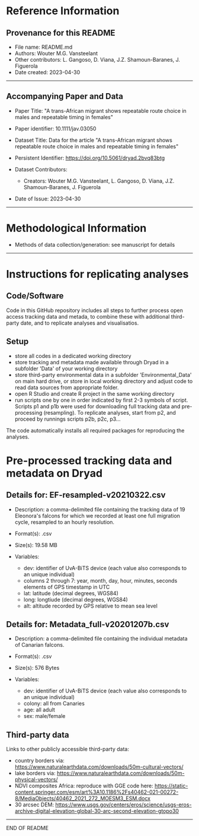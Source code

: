 Reference Information
=====================

Provenance for this README
--------------------------

* File name: README.md
* Authors: Wouter M.G. Vansteelant
* Other contributors: L. Gangoso, D. Viana, J.Z. Shamoun-Baranes, J. Figuerola
* Date created: 2023-04-30

- - -

Accompanying Paper and Data
---------------------------

* Paper Title: "A trans-African migrant shows repeatable route choice in males and repeatable timing in females"

* Paper identifier: 10.1111/jav.03050

* Dataset Title: Data for the article "A trans-African migrant shows repeatable route choice in males and repeatable timing in females"

* Persistent Identifier: https://doi.org/10.5061/dryad.2bvq83btg

* Dataset Contributors:

  * Creators: Wouter M.G. Vansteelant, L. Gangoso, D. Viana, J.Z. Shamoun-Baranes, J. Figuerola

* Date of Issue: 2023-04-30

- - -

Methodological Information
==========================

* Methods of data collection/generation: see manuscript for details

- - -

Instructions for replicating analyses
=====================================

Code/Software
-----------------
Code in this GitHub repository includes all steps to further process open access tracking data and metada, to combine these with additional third-party date, and to replicate analyses and visualisatios.

Setup
-----
 * store all codes in a dedicated working directory
 * store tracking and metadata made available through Dryad in a subfolder 'Data' of your working directory 
 * store third-party environmental data in a subfolder 'Environmental_Data' on main hard drive, or store in local working directory and adjust code to read data sources from appropriate folder. 
 * open R Studio and create R project in the same working directory
 * run scripts one by one in order indicated by first 2-3 symbols of script. Scripts p1 and p1b were used for downloading full tracking data and pre-processing (resampling). To replicate analyses, start from p2, and proceed by runnings scripts p2b, p2c, p3...

The code automatically installs all required packages for reproducing the analyses. 

Pre-processed tracking data and metadata on Dryad
==================================================

Details for: EF-resampled-v20210322.csv
---------------------------------------
* Description: a comma-delimited file containing the tracking data of 19 Eleonora's falcons for which we recorded at least one full migration cycle, resampled to an hourly resolution. 

* Format(s): .csv

* Size(s): 19.58 MB

* Variables:
  * dev: identifier of UvA-BiTS device (each value also corresponds to an unique individual)
  * columns 2 through 7: year, month, day, hour, minutes, seconds elements of GPS timestamp in UTC
  * lat: latitude (decimal degrees, WGS84)
  * long: longtiude (decimal degrees, WGS84)
  * alt: altitude recorded by GPS relative to mean sea level


Details for: Metadata_full-v20201207b.csv
----------------------------------------
* Description: a comma-delimited file containing the individual metadata of Canarian falcons.

* Format(s): .csv

* Size(s): 576 Bytes

* Variables:
  * dev: identifier of UvA-BiTS device (each value also corresponds to an unique individual)
  * colony: all from Canaries
  * age: all adult
  * sex: male/female

Third-party data
-----------------
Links to other publicly accessible third-party data:
  * country borders via: https://www.naturalearthdata.com/downloads/50m-cultural-vectors/
  * lake borders via: https://www.naturalearthdata.com/downloads/50m-physical-vectors/
  * NDVI composites Africa: reproduce with GGE code here: https://static-content.springer.com/esm/art%3A10.1186%2Fs40462-021-00272-8/MediaObjects/40462_2021_272_MOESM3_ESM.docx
  * 30 arcsec DEM: https://www.usgs.gov/centers/eros/science/usgs-eros-archive-digital-elevation-global-30-arc-second-elevation-gtopo30

- - -
END OF README
